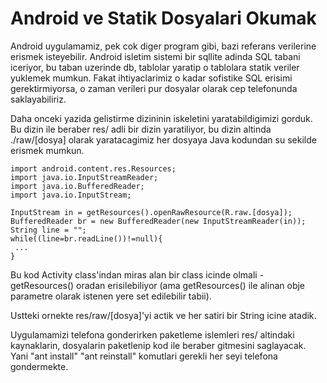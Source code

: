 # Android ve Statik Dosyalari Okumak

Android uygulamamiz, pek cok diger program gibi, bazi referans verilerine erismek isteyebilir. Android isletim sistemi bir sqllite adinda SQL tabani iceriyor, bu taban uzerinde db, tablolar yaratip o tablolara statik veriler yuklemek mumkun. Fakat ihtiyaclarimiz o kadar sofistike SQL erisimi gerektirmiyorsa, o zaman verileri pur dosyalar olarak cep telefonunda saklayabiliriz.

Daha onceki yazida gelistirme dizininin iskeletini yaratabildigimizi gorduk. Bu dizin ile beraber res/ adli bir dizin yaratiliyor, bu dizin altinda ./raw/[dosya] olarak yaratacagimiz her dosyaya Java kodundan su sekilde erismek mumkun.

```
import android.content.res.Resources;
import java.io.InputStreamReader;
import java.io.BufferedReader;
import java.io.InputStream;

InputStream in = getResources().openRawResource(R.raw.[dosya]);
BufferedReader br = new BufferedReader(new InputStreamReader(in));
String line = "";
while((line=br.readLine())!=null){
 ...
}
```

Bu kod Activity class'indan miras alan bir class icinde olmali -
getResources() oradan erisilebiliyor (ama getResources() ile alinan
obje parametre olarak istenen yere set edilebilir tabii).

Ustteki ornekte res/raw/[dosya]'yi actik ve her satiri bir String
icine atadik.

Uygulamamizi telefona gonderirken paketleme islemleri res/ altindaki
kaynaklarin, dosyalarin paketlenip kod ile beraber gitmesini
saglayacak. Yani "ant install" "ant reinstall" komutlari gerekli her
seyi telefona gondermekte.






